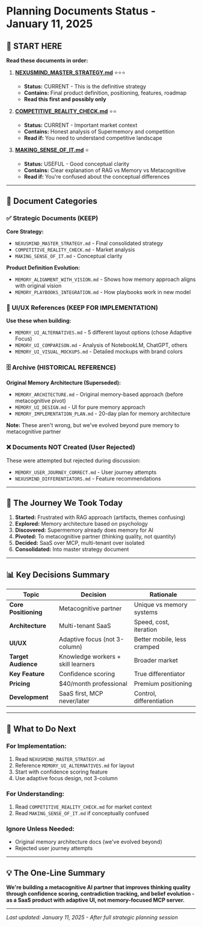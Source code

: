 # Planning Documents Status - January 11, 2025

## 📍 START HERE

**Read these documents in order:**

1. **[NEXUSMIND_MASTER_STRATEGY.md](./NEXUSMIND_MASTER_STRATEGY.md)** ⭐⭐⭐
   - **Status:** CURRENT - This is the definitive strategy
   - **Contains:** Final product definition, positioning, features, roadmap
   - **Read this first and possibly only**

2. **[COMPETITIVE_REALITY_CHECK.md](./COMPETITIVE_REALITY_CHECK.md)** ⭐⭐
   - **Status:** CURRENT - Important market context
   - **Contains:** Honest analysis of Supermemory and competition
   - **Read if:** You need to understand competitive landscape

3. **[MAKING_SENSE_OF_IT.md](./MAKING_SENSE_OF_IT.md)** ⭐
   - **Status:** USEFUL - Good conceptual clarity
   - **Contains:** Clear explanation of RAG vs Memory vs Metacognitive
   - **Read if:** You're confused about the conceptual differences

---

## 📁 Document Categories

### ✅ Strategic Documents (KEEP)

**Core Strategy:**
- `NEXUSMIND_MASTER_STRATEGY.md` - Final consolidated strategy
- `COMPETITIVE_REALITY_CHECK.md` - Market analysis
- `MAKING_SENSE_OF_IT.md` - Conceptual clarity

**Product Definition Evolution:**
- `MEMORY_ALIGNMENT_WITH_VISION.md` - Shows how memory approach aligns with original vision
- `MEMORY_PLAYBOOKS_INTEGRATION.md` - How playbooks work in new model

### 🎨 UI/UX References (KEEP FOR IMPLEMENTATION)

**Use these when building:**
- `MEMORY_UI_ALTERNATIVES.md` - 5 different layout options (chose Adaptive Focus)
- `MEMORY_UI_COMPARISON.md` - Analysis of NotebookLM, ChatGPT, others
- `MEMORY_UI_VISUAL_MOCKUPS.md` - Detailed mockups with brand colors

### 🗄️ Archive (HISTORICAL REFERENCE)

**Original Memory Architecture (Superseded):**
- `MEMORY_ARCHITECTURE.md` - Original memory-based approach (before metacognitive pivot)
- `MEMORY_UI_DESIGN.md` - UI for pure memory approach
- `MEMORY_IMPLEMENTATION_PLAN.md` - 20-day plan for memory architecture

**Note:** These aren't wrong, but we've evolved beyond pure memory to metacognitive partner

### ❌ Documents NOT Created (User Rejected)

These were attempted but rejected during discussion:
- `MEMORY_USER_JOURNEY_CORRECT.md` - User journey attempts
- `NEXUSMIND_DIFFERENTIATORS.md` - Feature recommendations

---

## 🎯 The Journey We Took Today

1. **Started:** Frustrated with RAG approach (artifacts, themes confusing)
2. **Explored:** Memory architecture based on psychology
3. **Discovered:** Supermemory already does memory for AI
4. **Pivoted:** To metacognitive partner (thinking quality, not quantity)
5. **Decided:** SaaS over MCP, multi-tenant over isolated
6. **Consolidated:** Into master strategy document

---

## 📊 Key Decisions Summary

| Topic | Decision | Rationale |
|-------|----------|-----------|
| **Core Positioning** | Metacognitive partner | Unique vs memory systems |
| **Architecture** | Multi-tenant SaaS | Speed, cost, iteration |
| **UI/UX** | Adaptive focus (not 3-column) | Better mobile, less cramped |
| **Target Audience** | Knowledge workers + skill learners | Broader market |
| **Key Feature** | Confidence scoring | True differentiator |
| **Pricing** | $40/month professional | Premium positioning |
| **Development** | SaaS first, MCP never/later | Control, differentiation |

---

## 🚀 What to Do Next

### For Implementation:
1. Read `NEXUSMIND_MASTER_STRATEGY.md`
2. Reference `MEMORY_UI_ALTERNATIVES.md` for layout
3. Start with confidence scoring feature
4. Use adaptive focus design, not 3-column

### For Understanding:
1. Read `COMPETITIVE_REALITY_CHECK.md` for market context
2. Read `MAKING_SENSE_OF_IT.md` if conceptually confused

### Ignore Unless Needed:
- Original memory architecture docs (we've evolved beyond)
- Rejected user journey attempts

---

## 💡 The One-Line Summary

**We're building a metacognitive AI partner that improves thinking quality through confidence scoring, contradiction tracking, and belief evolution - as a SaaS product with adaptive UI, not memory-focused MCP server.**

---

*Last updated: January 11, 2025 - After full strategic planning session*